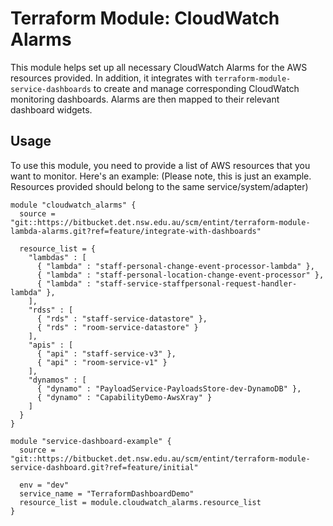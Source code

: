 # Terraform Module: CloudWatch Alarms

This module helps set up all necessary CloudWatch Alarms for the AWS resources provided. In addition, it integrates with `terraform-module-service-dashboards` to create and manage corresponding CloudWatch monitoring dashboards. Alarms are then mapped to their relevant dashboard widgets.

## Usage

To use this module, you need to provide a list of AWS resources that you want to monitor. Here's an example:
(Please note, this is just an example. Resources provided should belong to the same service/system/adapter)

```hcl
module "cloudwatch_alarms" {
  source = "git::https://bitbucket.det.nsw.edu.au/scm/entint/terraform-module-lambda-alarms.git?ref=feature/integrate-with-dashboards"

  resource_list = {
    "lambdas" : [
      { "lambda" : "staff-personal-change-event-processor-lambda" },
      { "lambda" : "staff-personal-location-change-event-processor" },
      { "lambda" : "staff-service-staffpersonal-request-handler-lambda" },
    ],
    "rdss" : [
      { "rds" : "staff-service-datastore" },
      { "rds" : "room-service-datastore" }
    ],
    "apis" : [
      { "api" : "staff-service-v3" },
      { "api" : "room-service-v1" }
    ],
    "dynamos" : [
      { "dynamo" : "PayloadService-PayloadsStore-dev-DynamoDB" },
      { "dynamo" : "CapabilityDemo-AwsXray" }
    ]
  }
}

module "service-dashboard-example" {
  source = "git::https://bitbucket.det.nsw.edu.au/scm/entint/terraform-module-service-dashboard.git?ref=feature/initial"

  env = "dev"
  service_name = "TerraformDashboardDemo"
  resource_list = module.cloudwatch_alarms.resource_list
}
```

